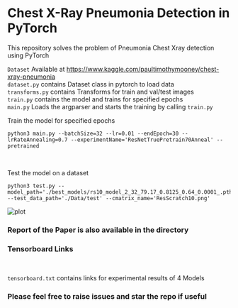 
<h1> Chest X-Ray Pneumonia Detection in PyTorch </h1>
This repository solves the problem of Pneumonia Chest Xray detection using PyTorch
<br>

```Dataset```
Available at <html>https://www.kaggle.com/paultimothymooney/chest-xray-pneumonia
<br>
```dataset.py``` contains Dataset class in pytorch to load data <br>
```transforms.py``` contains Transforms for train and val/test images <br>
```train.py``` contains the model and trains for specified epochs <br>
```main.py``` Loads the argparser and starts the training by calling ```train.py```
<br>

Train the model for specified epochs
``````
python3 main.py --batchSize=32 --lr=0.01 --endEpoch=30 --lrRateAnnealing=0.7 --experimentName='ResNetTruePretrain70Anneal' --pretrained

``````
<br>

Test the model on a dataset
```
python3 test.py --model_path='./best_models/rs10_model_2_32_79.17_0.8125_0.64_0.0001_.pth' --test_data_path='./Data/test' --cmatrix_name='ResScratch10.png'
```
![plot](./ResPre70.png)
<h3> Report of the Paper is also available in the directory </h3>
<h3> Tensorboard Links </h3> <br>
  
  
```tensorboard.txt``` contains links for experimental results of 4 Models
<h3> Please feel free to raise issues and star the repo if useful </h3>
